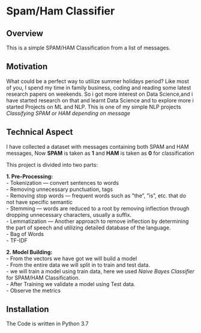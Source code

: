 # Spam/Ham Classifier

## Overview
This is a simple SPAM/HAM Classification from a list of messages.

## Motivation
What could be a perfect way to utilize summer holidays period? Like most of you, I spend my time in family business, coding and reading some latest research papers on weekends. So i got more interest on Data Science,and i have started research on that and learnt Data Science and to explore more i started Projects on ML and NLP. This is one of my simple NLP projects *Classifying SPAM or HAM depending on message*

## Technical Aspect

I have collected a dataset with messages containing both SPAM and HAM messages, Now **SPAM** is taken as **1** and **HAM** is taken as **0** for classification

This project is divided into two parts:

**1. Pre-Processing:**\
       - Tokenization — convert sentences to words\
       - Removing unnecessary punctuation, tags\
       - Removing stop words — frequent words such as ”the”, ”is”, etc. that do not have specific semantic\
       - Stemming — words are reduced to a root by removing inflection through dropping unnecessary characters, usually a suffix.\
       - Lemmatization — Another approach to remove inflection by determining the part of speech and utilizing detailed database of the language.\
       - Bag of Words\
       - TF-IDF
       
 **2. Model Building:**\
       - From the vectors we have got we will build a model\
       - From the entire data we will split in to train and test data.\
       - we will train a model using train data, here we used *Naive Bayes Classifier* for SPAM/HAM Classification.\
       - After Training we validate a model using Test data.\
       - Observe the metrics
             
## Installation  
The Code is written in Python 3.7

